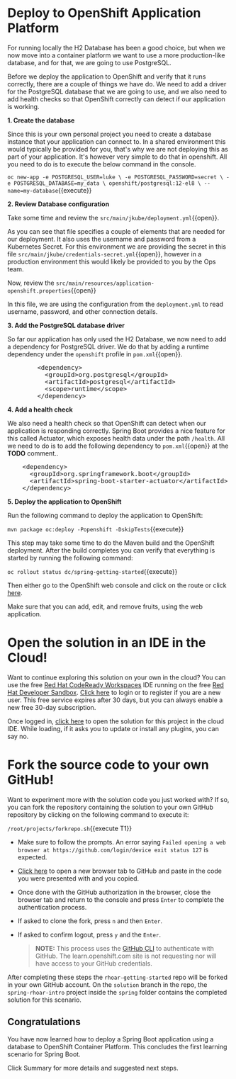 # Deploy to OpenShift Application Platform

For running locally the H2 Database has been a good choice, but when we now move into a container platform we want to use a more production-like database, and for that, we are going to use PostgreSQL. 

Before we deploy the application to OpenShift and verify that it runs correctly, there are a couple of things we have do. We need to add a driver for the PostgreSQL database that we are going to use, and we also need to add health checks so that OpenShift correctly can detect if our application is working. 


**1. Create the database**

Since this is your own personal project you need to create a database instance that your application can connect to. In a shared environment this would typically be provided for you, that's why we are not deploying this as part of your application. It's however very simple to do that in openshift. All you need to do is to execute the below command in the console.

``oc new-app -e POSTGRESQL_USER=luke \
             -e POSTGRESQL_PASSWORD=secret \
             -e POSTGRESQL_DATABASE=my_data \
             openshift/postgresql:12-el8 \
             --name=my-database``{{execute}}

**2. Review Database configuration**

Take some time and review the ``src/main/jkube/deployment.yml``{{open}}.

As you can see that file specifies a couple of elements that are needed for our deployment. It also uses the username and password from a Kubernetes Secret. For this environment we are providing the secret in this file ``src/main/jkube/credentials-secret.yml``{{open}}, however in a production environment this would likely be provided to you by the Ops team.

Now, review the ``src/main/resources/application-openshift.properties``{{open}}

In this file, we are using the configuration from the `deployment.yml` to read username, password, and other connection details. 

**3. Add the PostgreSQL database driver**

So far our application has only used the H2 Database, we now need to add a dependency for PostgreSQL driver. We do that by adding a runtime dependency under the `openshift` profile in ``pom.xml``{{open}}.

<pre class="file" data-filename="pom.xml" data-target="insert" data-marker="<!-- TODO: ADD PostgreSQL database dependency here -->">
        &lt;dependency&gt;
          &lt;groupId&gt;org.postgresql&lt;/groupId&gt;
          &lt;artifactId&gt;postgresql&lt;/artifactId&gt;
          &lt;scope&gt;runtime&lt;/scope&gt;
        &lt;/dependency&gt;
</pre>


**4. Add a health check**

We also need a health check so that OpenShift can detect when our application is responding correctly. Spring Boot provides a nice feature for this called Actuator, which exposes health data under the path `/health`. All we need to do is to add the following dependency to ``pom.xml``{{open}} at the **TODO** comment..

<pre class="file" data-filename="pom.xml" data-target="insert" data-marker="<!-- TODO: ADD Actuator dependency here -->">
    &lt;dependency&gt;
      &lt;groupId&gt;org.springframework.boot&lt;/groupId&gt;
      &lt;artifactId&gt;spring-boot-starter-actuator&lt;/artifactId&gt;
    &lt;/dependency&gt;
</pre>

**5. Deploy the application to OpenShift**

Run the following command to deploy the application to OpenShift:

``mvn package oc:deploy -Popenshift -DskipTests``{{execute}}

This step may take some time to do the Maven build and the OpenShift deployment. After the build completes you can verify that everything is started by running the following command:

``oc rollout status dc/spring-getting-started``{{execute}}

Then either go to the OpenShift web console and click on the route or click [here](http://spring-getting-started-dev.[[HOST_SUBDOMAIN]]-80-[[KATACODA_HOST]].environments.katacoda.com).

Make sure that you can add, edit, and remove fruits, using the web application.

# Open the solution in an IDE in the Cloud!
Want to continue exploring this solution on your own in the cloud? You can use the free [Red Hat CodeReady Workspaces](https://developers.redhat.com/products/codeready-workspaces/overview) IDE running on the free [Red Hat Developer Sandbox](http://red.ht/dev-sandbox). [Click here](https://workspaces.openshift.com) to login or to register if you are a new user. This free service expires after 30 days, but you can always enable a new free 30-day subscription.

Once logged in, [click here](https://workspaces.openshift.com/f?url=https://raw.githubusercontent.com/openshift-katacoda/rhoar-getting-started/solution/spring/spring-rhoar-intro/devfile.yaml) to open the solution for this project in the cloud IDE. While loading, if it asks you to update or install any plugins, you can say no.

# Fork the source code to your own GitHub!
Want to experiment more with the solution code you just worked with? If so, you can fork the repository containing the solution to your own GitHub repository by clicking on the following command to execute it:

`/root/projects/forkrepo.sh`{{execute T1}}
- Make sure to follow the prompts. An error saying `Failed opening a web browser at https://github.com/login/device exit status 127` is expected.
- [Click here](https://github.com/login/device) to open a new browser tab to GitHub and paste in the code you were presented with and you copied.
- Once done with the GitHub authorization in the browser, close the browser tab and return to the console and press `Enter` to complete the authentication process.
- If asked to clone the fork, press `n` and then `Enter`.
- If asked to confirm logout, press `y` and the `Enter`.

   > **NOTE:** This process uses the [GitHub CLI](https://cli.github.com) to authenticate with GitHub. The learn.openshift.com site is not requesting nor will have access to your GitHub credentials.

After completing these steps the `rhoar-getting-started` repo will be forked in your own GitHub account. On the `solution` branch in the repo, the `spring-rhoar-intro` project inside the `spring` folder contains the completed solution for this scenario.

## Congratulations

You have now learned how to deploy a Spring Boot application using a database to OpenShift Container Platform. This concludes the first learning scenario for Spring Boot. 

Click Summary for more details and suggested next steps.
